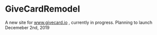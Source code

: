 # GiveCardRemodel
A new site for www.givecard.io , currently in progress. Planning to launch Decemeber 2nd, 2019
